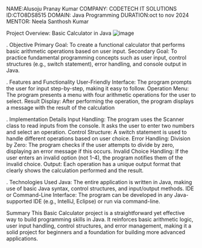 NAME:Alusoju Pranay Kumar
COMPANY: CODETECH IT SOLUTIONS
ID:CTO8DS8515
DOMAIN: Java Programming 
DURATION:oct to nov 2024
MENTOR: Neela Santhosh Kumar

Project Overview: Basic Calculator in Java
![image](https://github.com/user-attachments/assets/2c60665c-73df-4d00-a1c4-42167fd01e3a)

. Objective
Primary Goal: To create a functional calculator that performs basic arithmetic operations based on user input.
Secondary Goal: To practice fundamental programming concepts such as user input, control structures (e.g., switch statement), error handling, and console output in Java.

. Features and Functionality
User-Friendly Interface: The program prompts the user for input step-by-step, making it easy to follow.
Operation Menu: The program presents a menu with four arithmetic operations for the user to select.
Result Display: After performing the operation, the program displays a message with the result of the calculation

. Implementation Details
Input Handling: The program uses the Scanner class to read inputs from the console. It asks the user to enter two numbers and select an operation.
Control Structure: A switch statement is used to handle different operations based on user choice.
Error Handling:
Division by Zero: The program checks if the user attempts to divide by zero, displaying an error message if this occurs.
Invalid Choice Handling: If the user enters an invalid option (not 1-4), the program notifies them of the invalid choice.
Output: Each operation has a unique output format that clearly shows the calculation performed and the result.

. Technologies Used
Java: The entire application is written in Java, making use of basic Java syntax, control structures, and input/output methods.
IDE or Command-Line Interface: The program can be developed in any Java-supported IDE (e.g., IntelliJ, Eclipse) or run via command-line.

Summary
This Basic Calculator project is a straightforward yet effective way to build programming skills in Java. It reinforces basic arithmetic logic, user input handling, control structures, and error management, making it a solid project for beginners and a foundation for building more advanced applications.
